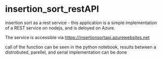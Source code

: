 # insertion_sort_restAPI
insertion sort as a rest service - this application is a simple implementation of a REST service on nodejs, and is deloyed on Azure.

The service is accessible via https://insertionsortapi.azurewebsites.net

call of the function can be seen in the python notebook, results between a distrobuted, parellel, and serial implementation can be done
